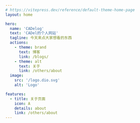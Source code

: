 ```yaml
---
# https://vitepress.dev/reference/default-theme-home-page
layout: home

hero:
  name: 'CADelog'
  text: 'CADel的个人网站'
  tagline: 今天来点大家想看的东西
  actions:
    - theme: brand
      text: 博客
      link: /blogs/
    - theme: alt
      text: 关于
      link: /others/about
  image:
    src: '/logo.dio.svg'
    alt: 'Logo'

features:
  - title: 关于页面
    icon: A
    details: about
    link: /others/about
---
```


<style>
  .btn {
    border-radius: 8px;
    border: 1px solid;
    padding: 0.6em 1.2em;
    background-color:  transparent;
    margin: 16px 0 16px 0;
  }
  .btn:hover {
    border-color: #646cff;
  }
</style>
